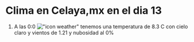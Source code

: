 # Clima en Celaya,mx en el dia 13

1. A las 0:0 !["icon weather"](http://openweathermap.org/img/w/01n.png) tenemos una temperatura de 8.3 C con cielo claro y  vientos de 1.21 y nubosidad al 0%
